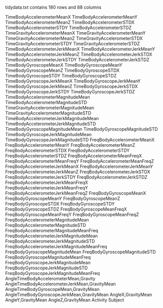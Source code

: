 tidydata.txt
contains 180 rows  and 88 columns

 TimeBodyAccelerometerMeanX 
 TimeBodyAccelerometerMeanY 
 TimeBodyAccelerometerMeanZ 
 TimeBodyAccelerometerSTDX 
 TimeBodyAccelerometerSTDY
 TimeBodyAccelerometerSTDZ 
 TimeGravityAccelerometerMeanX 
 TimeGravityAccelerometerMeanY 
 TimeGravityAccelerometerMeanZ 
 TimeGravityAccelerometerSTDX 
 TimeGravityAccelerometerSTDY 
 TimeGravityAccelerometerSTDZ 
 TimeBodyAccelerometerJerkMeanX 
 TimeBodyAccelerometerJerkMeanY 
 TimeBodyAccelerometerJerkMeanZ 
 TimeBodyAccelerometerJerkSTDX 
 TimeBodyAccelerometerJerkSTDY 
 TimeBodyAccelerometerJerkSTDZ 
 TimeBodyGyroscopeMeanX 
 TimeBodyGyroscopeMeanY 
 TimeBodyGyroscopeMeanZ 
 TimeBodyGyroscopeSTDX 
 TimeBodyGyroscopeSTDY 
 TimeBodyGyroscopeSTDZ 
 TimeBodyGyroscopeJerkMeanX 
 TimeBodyGyroscopeJerkMeanY 
 TimeBodyGyroscopeJerkMeanZ 
 TimeBodyGyroscopeJerkSTDX 
 TimeBodyGyroscopeJerkSTDY 
 TimeBodyGyroscopeJerkSTDZ 
 TimeBodyAccelerometerMagnitudeMean 
 TimeBodyAccelerometerMagnitudeSTD 
 TimeGravityAccelerometerMagnitudeMean 
 TimeGravityAccelerometerMagnitudeSTD 
 TimeBodyAccelerometerJerkMagnitudeMean 
 TimeBodyAccelerometerJerkMagnitudeSTD 
 TimeBodyGyroscopeMagnitudeMean 
 TimeBodyGyroscopeMagnitudeSTD 
 TimeBodyGyroscopeJerkMagnitudeMean 
 TimeBodyGyroscopeJerkMagnitudeSTD 
 FreqBodyAccelerometerMeanX 
 FreqBodyAccelerometerMeanY 
 FreqBodyAccelerometerMeanZ 
 FreqBodyAccelerometerSTDX 
 FreqBodyAccelerometerSTDY 
 FreqBodyAccelerometerSTDZ 
 FreqBodyAccelerometerMeanFreqX 
 FreqBodyAccelerometerMeanFreqY 
 FreqBodyAccelerometerMeanFreqZ 
 FreqBodyAccelerometerJerkMeanX 
 FreqBodyAccelerometerJerkMeanY 
 FreqBodyAccelerometerJerkMeanZ 
 FreqBodyAccelerometerJerkSTDX 
 FreqBodyAccelerometerJerkSTDY 
 FreqBodyAccelerometerJerkSTDZ 
 FreqBodyAccelerometerJerkMeanFreqX 
 FreqBodyAccelerometerJerkMeanFreqY 
 FreqBodyAccelerometerJerkMeanFreqZ 
 FreqBodyGyroscopeMeanX 
 FreqBodyGyroscopeMeanY 
 FreqBodyGyroscopeMeanZ 
 FreqBodyGyroscopeSTDX 
 FreqBodyGyroscopeSTDY 
 FreqBodyGyroscopeSTDZ 
 FreqBodyGyroscopeMeanFreqX 
 FreqBodyGyroscopeMeanFreqY 
 FreqBodyGyroscopeMeanFreqZ 
 FreqBodyAccelerometerMagnitudeMean 
 FreqBodyAccelerometerMagnitudeSTD 
 FreqBodyAccelerometerMagnitudeMeanFreq 
 FreqBodyAccelerometerJerkMagnitudeMean 
 FreqBodyAccelerometerJerkMagnitudeSTD 
 FreqBodyAccelerometerJerkMagnitudeMeanFreq 
 FreqBodyGyroscopeMagnitudeMean 
 FreqBodyGyroscopeMagnitudeSTD 
 FreqBodyGyroscopeMagnitudeMeanFreq 
 FreqBodyGyroscopeJerkMagnitudeMean 
 FreqBodyGyroscopeJerkMagnitudeSTD 
 FreqBodyGyroscopeJerkMagnitudeMeanFreq 
 AngleTimeBodyAccelerometerMean,Gravity 
 AngleTimeBodyAccelerometerJerkMean,GravityMean 
 AngleTimeBodyGyroscopeMean,GravityMean 
 AngleTimeBodyGyroscopeJerkMean,GravityMean 
 AngleX,GravityMean 
 AngleY,GravityMean 
 AngleZ,GravityMean 
 Activity 
 Subject 

